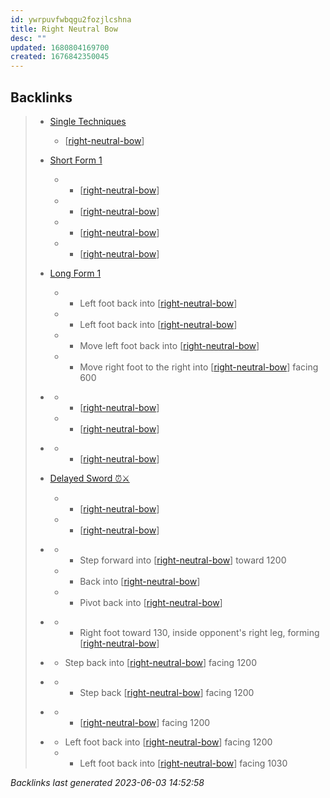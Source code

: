 ```yaml
---
id: ywrpuvfwbqgu2fozjlcshna
title: Right Neutral Bow
desc: ""
updated: 1680804169700
created: 1676842350045
---
```


## Backlinks

> - [Single Techniques](..\single-techniques.md)
>   - [[right-neutral-bow]]
>    
> - [Short Form 1](..\forms\1-short-form-1.md)
>   - - [[right-neutral-bow]]
>   - - [[right-neutral-bow]]
>   - - [[right-neutral-bow]]
>   - - [[right-neutral-bow]]
>    
> - [Long Form 1](..\forms\2-long-form-1.md)
>   - - Left foot back into [[right-neutral-bow]]
>   - - Left foot back into [[right-neutral-bow]]
>   - - Move left foot back into [[right-neutral-bow]]
>   - - Move right foot to the right into [[right-neutral-bow]] facing 600
>    
> - [](..\techniques\alternating-maces.md)
>   - - [[right-neutral-bow]]
>   - - [[right-neutral-bow]]
>    
> - [](..\techniques\deflecting-hammer.md)
>   - - [[right-neutral-bow]]
>    
> - [Delayed Sword ⏰⚔️](..\techniques\delayed-sword.md)
>   - - [[right-neutral-bow]]
>   - - [[right-neutral-bow]]
>    
> - [](..\techniques\five-swords.md)
>   - - Step forward into [[right-neutral-bow]] toward 1200
>   - - Back into [[right-neutral-bow]]
>   - - Pivot back into [[right-neutral-bow]]
>    
> - [](..\techniques\leaping-crane.md)
>   - - Right foot toward 130, inside opponent's right leg, forming [[right-neutral-bow]]
>    
> - [](..\techniques\lone-kimono.md)
>   - Step back into [[right-neutral-bow]] facing 1200
>    
> - [](..\techniques\shielding-hammer.md)
>   - - Step back [[right-neutral-bow]] facing 1200
>    
> - [](..\techniques\snapping-twig.md)
>   - - [[right-neutral-bow]] facing 1200
>    
> - [](..\techniques\twin-kimono.md)
>   - Left foot back into [[right-neutral-bow]] facing 1200
>   - - Left foot back into [[right-neutral-bow]] facing 1030

_Backlinks last generated 2023-06-03 14:52:58_

[//begin]: # "Autogenerated link references for markdown compatibility"
[right-neutral-bow]: right-neutral-bow "Right Neutral Bow"
[//end]: # "Autogenerated link references"